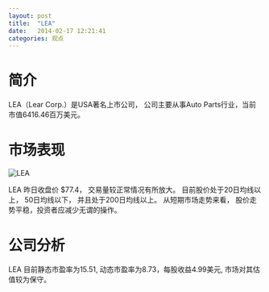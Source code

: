 ```yaml
---
layout: post
title:  "LEA"
date:   2014-02-17 12:21:41
categories: 观点
---
```


# 简介
LEA（Lear Corp.）是USA著名上市公司，
公司主要从事Auto Parts行业，当前市值6416.46百万美元。

# 市场表现

![LEA](http://finviz.com/chart.ashx?t=LEA&ty=c&ta=1&p=d&s=l)

LEA 昨日收盘价 $77.4，
交易量较正常情况有所放大。
目前股价处于20日均线以上，
50日均线以下，
并且处于200日均线以上。
从短期市场走势来看，
股价走势平稳，投资者应减少无谓的操作。

# 公司分析
LEA 目前静态市盈率为15.51, 动态市盈率为8.73，每股收益4.99美元,
市场对其估值较为保守。
